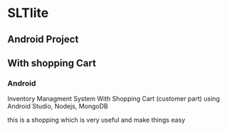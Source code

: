 # SLTlite
## Android Project
## With shopping Cart
### Android
Inventory Managment System With Shopping Cart (customer part)
using Android Studio, Nodejs, MongoDB

this is a shopping which is very useful and make things easy
